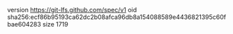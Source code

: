 version https://git-lfs.github.com/spec/v1
oid sha256:ecf86b95193ca62dc2b08afca96db8a154088589e4436821395c60fbae604283
size 1719
